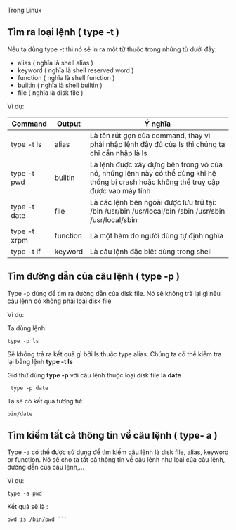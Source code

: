 Trong Linux 

## Tìm ra loại lệnh ( type -t )

Nếu ta dùng type -t thì nó sẽ in ra một từ thuộc trong những từ dưới đây:
 - alias ( nghĩa là shell alias )
 - keyword ( nghĩa là shell reserved word )
 - function ( nghĩa là shell function )
 - builtin ( nghĩa là shell builtin )
 - file ( nghĩa là disk file )

Ví dụ:

Command | Output | Ý nghĩa
--- | --- | ---
type -t ls | alias | Là tên rút gọn của command, thay vì phải nhập lệnh đầy đủ của ls thì chúng ta chỉ cần nhập là ls
type -t pwd | builtin | Là lệnh được xây dựng bên trong vỏ của nó, những lệnh này có thể dùng khi hệ thống bị crash hoặc không thể truy cập được vào máy tính
type -t date | file | Là các lệnh bên ngoài được lưu trữ tại: /bin /usr/bin /usr/local/bin /sbin /usr/sbin /usr/local/sbin
type -t xrpm | function | Là một hàm do người dùng tự định nghĩa
type -t if | keyword | Là câu lệnh đặc biệt dùng trong shell |

## Tìm đường dẫn của câu lệnh ( type -p )

Type -p dùng để tìm ra đường dẫn của disk file. Nó sẽ không trả lại gì nếu câu lệnh đó không phải loại disk file

Ví dụ:

Ta dùng lệnh:

`` type -p ls ``

Sẽ không trả ra kết quả gì bởi ls thuộc type alias. Chúng ta có thể kiểm tra lại bằng lệnh **type -t ls**

Giờ thử dùng **type -p** với câu lệnh thuộc loại disk file là **date**

`` type -p date``

Ta sẽ có kết quả tương tự:

``bin/date``

## Tìm kiếm tất cả thông tin về câu lệnh ( type- a )

Type -a có thể được sử dụng để tìm kiếm câu lệnh là disk file, alias, keyword or function. Nó sẽ cho ta tất cả thông tin về câu lệnh như loại của câu lệnh, đường dẫn của câu lệnh,...

Ví dụ:

`` type -a pwd ``

Kết quả sẽ là :

```pwd is a shell builtin
pwd is /bin/pwd ```
